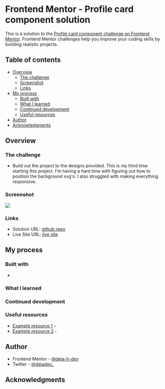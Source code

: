 # Frontend Mentor - Profile card component solution

This is a solution to the [Profile card component challenge on Frontend Mentor](https://www.frontendmentor.io/challenges/profile-card-component-cfArpWshJ). Frontend Mentor challenges help you improve your coding skills by building realistic projects. 

## Table of contents

- [Overview](#overview)
  - [The challenge](#the-challenge)
  - [Screenshot](#screenshot)
  - [Links](#links)
- [My process](#my-process)
  - [Built with](#built-with)
  - [What I learned](#what-i-learned)
  - [Continued development](#continued-development)
  - [Useful resources](#useful-resources)
- [Author](#author)
- [Acknowledgments](#acknowledgments)


## Overview

### The challenge

- Build out the project to the designs provided. This is my third time starting this project. I'm having a hard time with figuring out how to position the background svg's. I also struggled with making everything responsive.

### Screenshot

![](./screenshot.jpg)

### Links

- Solution URL: [github repo](https://github.com/deja-h-dev/FMC-ProfileCard)
- Live Site URL: [live site]()

## My process

### Built with

- 

### What I learned



### Continued development



### Useful resources

- [Example resource 1](https://www.example.com) - 
- [Example resource 2](https://www.example.com) - 

## Author

- Frontend Mentor - [@deja-h-dev](https://www.frontendmentor.io/profile/deja-h-dev)
- Twitter - [@dejadev_](https://twitter.com/dejadev_)


## Acknowledgments

